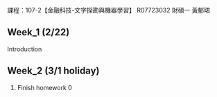 課程：107-2【金融科技-文字探勘與機器學習】 R07723032 財碩一 黃郁珺

## Week_1 (2/22)
Introduction

## Week_2 (3/1 holiday)
1. Finish homework 0